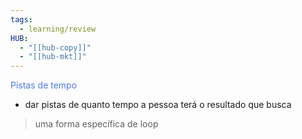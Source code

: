 ```yaml
---
tags:
  - learning/review
HUB:
  - "[[hub-copy]]"
  - "[[hub-mkt]]"
---
```


<font color = #4e79e5 >Pistas de tempo</font>
- dar pistas de quanto tempo a pessoa terá o resultado que busca

> uma forma específica de loop